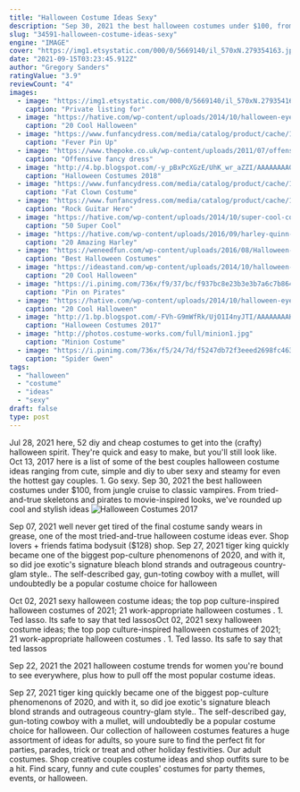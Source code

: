 ```yaml
---
title: "Halloween Costume Ideas Sexy"
description: "Sep 30, 2021 the best halloween costumes under $100, from jungle cruise to classic vampires. From tried-and-true skeletons and pirates to movie-inspired looks, we've rounded up cool and stylish ideas"
slug: "34591-halloween-costume-ideas-sexy"
engine: "IMAGE"
cover: "https://img1.etsystatic.com/000/0/5669140/il_570xN.279354163.jpg"
date: "2021-09-15T03:23:45.912Z"
author: "Gregory Sanders"
ratingValue: "3.9"
reviewCount: "4"
images:
  - image: "https://img1.etsystatic.com/000/0/5669140/il_570xN.279354163.jpg"
    caption: "Private listing for"
  - image: "https://hative.com/wp-content/uploads/2014/10/halloween-eye-makeup/19-halloween-eye-makeup-ideas.jpg"
    caption: "20 Cool Halloween"
  - image: "https://www.funfancydress.com/media/catalog/product/cache/1/image/1200x/040ec09b1e35df139433887a97daa66f/S/M/SMF36307_b.jpg"
    caption: "Fever Pin Up"
  - image: "https://www.thepoke.co.uk/wp-content/uploads/2011/07/offensive-fancy-dress-4.jpg"
    caption: "Offensive fancy dress"
  - image: "http://4.bp.blogspot.com/-y_pBxPcXGzE/UhK_wr_aZZI/AAAAAAAAGyE/0u0SHkOjS9E/s1600/witch_doctor.jpg"
    caption: "Halloween Costumes 2018"
  - image: "https://www.funfancydress.com/media/catalog/product/cache/1/image/1200x/040ec09b1e35df139433887a97daa66f/S/A/SANC_4502.jpg"
    caption: "Fat Clown Costume"
  - image: "https://www.funfancydress.com/media/catalog/product/cache/1/image/1200x/040ec09b1e35df139433887a97daa66f/F/U/FUN2565_b.jpg"
    caption: "Rock Guitar Hero"
  - image: "https://hative.com/wp-content/uploads/2014/10/super-cool-costume-ideas/5-cruella-devil-costume-for-kids.jpg"
    caption: "50 Super Cool"
  - image: "https://hative.com/wp-content/uploads/2016/09/harley-quinn-costumes/4-harley-quinn-costume-halloween.jpg"
    caption: "20 Amazing Harley"
  - image: "https://weneedfun.com/wp-content/uploads/2016/08/Halloween-Costumes-For-Men-11-692x1024.jpg"
    caption: "Best Halloween Costumes"
  - image: "https://ideastand.com/wp-content/uploads/2014/10/halloween-eye-makeup/13-halloween-eye-makeup-ideas.jpg"
    caption: "20 Cool Halloween"
  - image: "https://i.pinimg.com/736x/f9/37/bc/f937bc8e23b3e3b7a6c7b86488020122--pirate.jpg"
    caption: "Pin on Pirates"
  - image: "https://hative.com/wp-content/uploads/2014/10/halloween-eye-makeup/7-halloween-eye-makeup-ideas.jpg"
    caption: "20 Cool Halloween"
  - image: "http://1.bp.blogspot.com/-FVh-G9mWfRk/UjO1I4nyJTI/AAAAAAAAHbM/WUERdjag0m8/s1600/crazy-halloween-costume-ideas-part2-18.jpg"
    caption: "Halloween Costumes 2017"
  - image: "http://photos.costume-works.com/full/minion1.jpg"
    caption: "Minion Costume"
  - image: "https://i.pinimg.com/736x/f5/24/7d/f5247db72f3eeed2698fc4636a43a948--spider-gwen-spiders.jpg"
    caption: "Spider Gwen"
tags:
  - "halloween"
  - "costume"
  - "ideas"
  - "sexy"
draft: false
type: post
---
```


Jul 28, 2021 here, 52 diy and cheap costumes to get into the (crafty) halloween spirit. They're quick and easy to make, but you'll still look like. Oct 13, 2017 here is a list of some of the best couples halloween costume ideas  ranging from cute, simple and diy to uber sexy and steamy  for even the hottest gay couples. 1. Go sexy. Sep 30, 2021 the best halloween costumes under $100, from jungle cruise to classic vampires. From tried-and-true skeletons and pirates to movie-inspired looks, we've rounded up cool and stylish ideas
![Halloween Costumes 2017](http://1.bp.blogspot.com/-FVh-G9mWfRk/UjO1I4nyJTI/AAAAAAAAHbM/WUERdjag0m8/s1600/crazy-halloween-costume-ideas-part2-18.jpg "Halloween Costumes 2017")

Sep 07, 2021 well never get tired of the final costume sandy wears in grease, one of the most tried-and-true halloween costume ideas ever. Shop lovers + friends fatima bodysuit ($128) shop. Sep 27, 2021 tiger king quickly became one of the biggest pop-culture phenomenons of 2020, and with it, so did joe exotic&#39;s signature bleach blond strands and outrageous country-glam style.. The self-described gay, gun-toting cowboy with a mullet, will undoubtedly be a popular costume choice for halloween
<!--inArticleAds-->

<!--galleryOne-->

Oct 02, 2021 sexy halloween costume ideas; the top pop culture-inspired halloween costumes of 2021; 21 work-appropriate halloween costumes . 1. Ted lasso. Its safe to say that ted lassosOct 02, 2021 sexy halloween costume ideas; the top pop culture-inspired halloween costumes of 2021; 21 work-appropriate halloween costumes . 1. Ted lasso. Its safe to say that ted lassos
<!--inArticleAds-->

<!--galleryTwo-->

Sep 22, 2021 the 2021 halloween costume trends for women you're bound to see everywhere, plus how to pull off the most popular costume ideas.
<!--galleryThree-->

Sep 27, 2021 tiger king quickly became one of the biggest pop-culture phenomenons of 2020, and with it, so did joe exotic's signature bleach blond strands and outrageous country-glam style.. The self-described gay, gun-toting cowboy with a mullet, will undoubtedly be a popular costume choice for halloween. Our collection of halloween costumes features a huge assortment of ideas for adults, so youre sure to find the perfect fit for parties, parades, trick or treat and other holiday festivities. Our adult costumes. Shop creative couples costume ideas and shop outfits sure to be a hit. Find scary, funny and cute couples' costumes for party themes, events, or halloween.